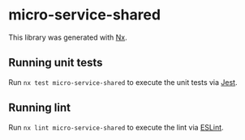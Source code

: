# micro-service-shared

This library was generated with [Nx](https://nx.dev).

## Running unit tests

Run `nx test micro-service-shared` to execute the unit tests via [Jest](https://jestjs.io).

## Running lint

Run `nx lint micro-service-shared` to execute the lint via [ESLint](https://eslint.org/).
